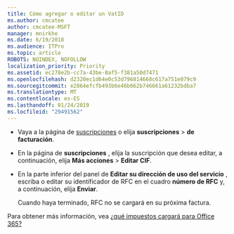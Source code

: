 ```yaml
---
title: Cómo agregar o editar un VatID
ms.author: cmcatee
author: cmcatee-MSFT
manager: mnirkhe
ms.date: 6/19/2018
ms.audience: ITPro
ms.topic: article
ROBOTS: NOINDEX, NOFOLLOW
localization_priority: Priority
ms.assetid: ec278e2b-cc7a-43be-8af5-f381a50d7471
ms.openlocfilehash: d2320ec1d64e0c53d796814668c617a751e079c9
ms.sourcegitcommit: e2864efcfb493b6e46b662b746661a61232bdba7
ms.translationtype: MT
ms.contentlocale: es-ES
ms.lasthandoff: 01/24/2019
ms.locfileid: "29491562"
---
```

- Vaya a la página de [suscripciones](https://go.microsoft.com/fwlink/p/?linkid=842054) o elija **suscripciones** \> **de facturación**.
    
- En la página de **suscripciones** , elija la suscripción que desea editar, a continuación, elija **Más acciones** \> **Editar CIF**.
    
- En la parte inferior del panel de **Editar su dirección de uso del servicio** , escriba o editar su identificador de RFC en el cuadro **número de RFC** y, a continuación, elija **Enviar**.
    
    Cuando haya terminado, RFC no se cargará en su próxima factura.
    
Para obtener más información, vea [¿qué impuestos cargará para Office 365?](https://support.office.com/article/7e77382b-b966-4ad5-a515-9e629a777a22.aspx)
  

